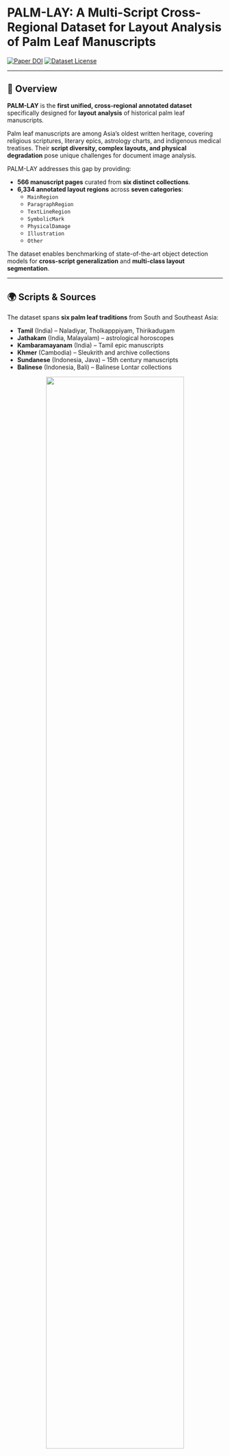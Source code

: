 # PALM-LAY: A Multi-Script Cross-Regional Dataset for Layout Analysis of Palm Leaf Manuscripts

[![Paper DOI](https://img.shields.io/badge/Paper-ICDAR_DALL_2025-blue)](link-to-paper)
[![Dataset License](https://img.shields.io/badge/License-CC_BY--NC--SA_4.0-green.svg)](https://creativecommons.org/licenses/by-nc-sa/4.0/)

---

## 📖 Overview

**PALM-LAY** is the **first unified, cross-regional annotated dataset** specifically designed for **layout analysis** of historical palm leaf manuscripts.  

Palm leaf manuscripts are among Asia’s oldest written heritage, covering religious scriptures, literary epics, astrology charts, and indigenous medical treatises. Their **script diversity, complex layouts, and physical degradation** pose unique challenges for document image analysis.

PALM-LAY addresses this gap by providing:

- **566 manuscript pages** curated from **six distinct collections**.  
- **6,334 annotated layout regions** across **seven categories**:
  - `MainRegion`
  - `ParagraphRegion`
  - `TextLineRegion`
  - `SymbolicMark`
  - `PhysicalDamage`
  - `Illustration`
  - `Other`  

The dataset enables benchmarking of state-of-the-art object detection models for **cross-script generalization** and **multi-class layout segmentation**.

---

## 🌍 Scripts & Sources

The dataset spans **six palm leaf traditions** from South and Southeast Asia:

- **Tamil** (India) – Naladiyar, Tholkapppiyam, Thirikadugam  
- **Jathakam** (India, Malayalam) – astrological horoscopes  
- **Kambaramayanam** (India) – Tamil epic manuscripts  
- **Khmer** (Cambodia) – Sleukrith and archive collections  
- **Sundanese** (Indonesia, Java) – 15th century manuscripts  
- **Balinese** (Indonesia, Bali) – Balinese Lontar collections  

<p align="center">
  <img src="figures/fig1_examples.png" width="80%"><br>
  <em>Fig. 1 – Examples of palm leaf manuscripts across six scripts and regions.</em>
</p>

---

## 🗂️ Layout Annotation Schema

Each image is annotated using **seven consistent region categories**:

| Category          | Description |
|-------------------|-------------|
| **MainRegion**    | Primary content area; whole text block |
| **ParagraphRegion** | Grouped blocks of related text lines |
| **TextLineRegion** | Individual horizontal lines of text |
| **SymbolicMark** | Section dividers, religious symbols |
| **PhysicalDamage** | Binding holes, cracks, fading |
| **Illustration** | Deities, animals, cultural drawings |
| **Other** | Non-original (stamps, labels, notes) |

<p align="center">
  <img src="figures/fig2_layout_categories.png" width="80%"><br>
  <em>Fig. 2 – Visualization of annotated regions across scripts.</em>
</p>

---

## 📊 Dataset Statistics

| Script            | Pages | Train | Test |
|-------------------|------:|------:|-----:|
| Tamil             | 101   | 81    | 20   |
| Jathakam          | 108   | 86    | 22   |
| Kambaramayanam    | 41    | 33    | 8    |
| Khmer             | 155   | 124   | 31   |
| Balinese          | 100   | 80    | 20   |
| Sundanese         | 61    | 49    | 12   |
| **Total**         | **566** | **453** | **113** |

<p align="center">
  <img src="figures/fig3_annotation_workflow.png" width="80%"><br>
  <em>Fig. 3 – Annotation workflow and quality control pipeline.</em>
</p>

---

## ⚙️ Benchmarking Experiments

Experiments:

1. **Script-specific performance** – trained & tested per script.  
2. **Cross-script generalization** – trained on combined dataset, tested across all scripts.

### Key Findings

- **High accuracy** on `MainRegion`, `ParagraphRegion`, and `TextLineRegion`.  
- **Lower accuracy** on small/rare categories (`SymbolicMark`, `PhysicalDamage`, `Other`).  
- **YOLO series** excelled on small-object detection.  
- **Transformer-based DETR** models handled large, structured regions well.  
- **Cross-script training** improved underrepresented categories, showing feature transfer across scripts.

<p align="center">
  <img src="figures/fig4_detection_results.png" width="80%"><br>
  <em>Fig. 4 – Sample detection outputs on different scripts.</em>
</p>

### Quick Sample Run
```bash
pip install -r requirements.txt

# YOLOv8 / YOLOv9 / YOLOv11
python main.py train-yolo* --weights yolov**.pt --epochs 100

# DETR
python main.py train-detr --epochs 100 --batch 4

# RF-DETR (external repo required)
python main.py train-rfdetr \
  CONFIG=configs/rf_detr.py
```
## 🙏 Acknowledgements

- Manuscript collections sourced from **India, Cambodia and Indonesia** under open Creative Commons licenses.

- The annotation team included students and researchers from **Cambodia, China, and Indonesia**.

- Funding Support: This is part of the **PALM-WORLD project** is supported by **The World Academy of Sciences (Italy), the Chinese Academy of Sciences (China), One-to-Many Research (Cambodia), and the National Natural Science Foundation of China (China)**.`
- Leading Project By: **Nimol Thuon**

## 🔗 References
- Nair, B.B., Rani, N.S. (2023). *HMPLMD: Handwritten Malayalam palm leaf manuscript dataset.
- Jailingeswari, I., Gopinathan, S. (2024). *Tamil handwritten palm leaf manuscript dataset (TH-PLMD). 
- Valy, D., Verleysen, M., Chhun, S., Burie, J.C. (2017). *A new Khmer palm leaf manuscript dataset for document analysis and recognition: Sleukrith Set.
- Suryani, M., Paulus, E., Hadi, S., Darsa, U.A., Burie, J.C. (2017). *The handwritten Sundanese palm leaf manuscript dataset from 15th century.*
- Kesiman, M.W.A., Burie, J.C., Wibawantara, G.N.M.A., Sunarya, I.M.G., Ogier, J.M. (2016). *AMADI_LontarSet: The first handwritten Balinese palm leaf manuscripts dataset.
- Kesiman, M.W.A., Valy, D., Burie, J.C., Paulus, E., Suryani, M., Hadi, S., Verleysen, M., Chhun, S., Ogier, J.M. (2018). *ICFHR 2018 competition on document image analysis tasks for Southeast Asian palm leaf manuscripts.

## 📚 Citation

If you find **PALM-LAY** interesting and useful for your research, please cite:

```bibtex
@inproceedings{thuon2025palmlay,
  title     = {PALM-LAY: A Multi-Script Cross-Regional Dataset for Layout Analysis of Palm Leaf Manuscripts},
  author    = {Thuon, Nimol and Du, Jun and Theang, Panhapin and Thuon, Ratana},
  booktitle = {Proceedings of the International Conference on Document Analysis and Recognition (ICDAR)},
  year      = {2025},
  publisher = {Springer},
}

